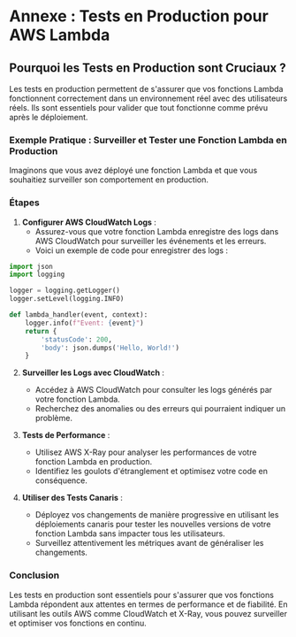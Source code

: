# Annexe : Tests en Production pour AWS Lambda

## Pourquoi les Tests en Production sont Cruciaux ?

Les tests en production permettent de s'assurer que vos fonctions Lambda fonctionnent correctement dans un environnement réel avec des utilisateurs réels. Ils sont essentiels pour valider que tout fonctionne comme prévu après le déploiement.

### Exemple Pratique : Surveiller et Tester une Fonction Lambda en Production

Imaginons que vous avez déployé une fonction Lambda et que vous souhaitiez surveiller son comportement en production.

### Étapes

1. **Configurer AWS CloudWatch Logs** :
   - Assurez-vous que votre fonction Lambda enregistre des logs dans AWS CloudWatch pour surveiller les événements et les erreurs.
   - Voici un exemple de code pour enregistrer des logs :

```python
import json
import logging

logger = logging.getLogger()
logger.setLevel(logging.INFO)

def lambda_handler(event, context):
    logger.info(f"Event: {event}")
    return {
        'statusCode': 200,
        'body': json.dumps('Hello, World!')
    }
```

2. **Surveiller les Logs avec CloudWatch** :
   - Accédez à AWS CloudWatch pour consulter les logs générés par votre fonction Lambda.
   - Recherchez des anomalies ou des erreurs qui pourraient indiquer un problème.

3. **Tests de Performance** :
   - Utilisez AWS X-Ray pour analyser les performances de votre fonction Lambda en production.
   - Identifiez les goulots d'étranglement et optimisez votre code en conséquence.

4. **Utiliser des Tests Canaris** :
   - Déployez vos changements de manière progressive en utilisant les déploiements canaris pour tester les nouvelles versions de votre fonction Lambda sans impacter tous les utilisateurs.
   - Surveillez attentivement les métriques avant de généraliser les changements.

### Conclusion

Les tests en production sont essentiels pour s'assurer que vos fonctions Lambda répondent aux attentes en termes de performance et de fiabilité. En utilisant les outils AWS comme CloudWatch et X-Ray, vous pouvez surveiller et optimiser vos fonctions en continu.
